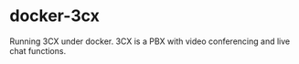 # docker-3cx
Running 3CX under docker. 3CX is a PBX with video conferencing and live chat functions.
